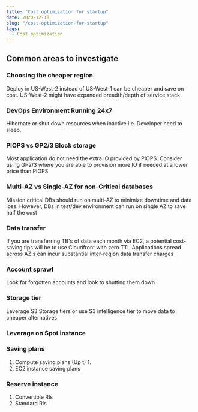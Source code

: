 ```yaml
---
title: "Cost optimization for startup"
date: 2020-12-18
slug: "/cost-optimization-for-startup"
tags:
  - Cost optimization
---
```



## Common areas to investigate

### Choosing the cheaper region

Deploy in US-West-2 instead of US-West-1 can be cheaper and save on cost. US-West-2 might have expanded breadth/depth of service stack

### DevOps Environment Running 24x7

Hibernate or shut down resources when inactive i.e. Developer need to sleep. 

### PIOPS vs GP2/3 Block storage

Most application do not need the extra IO provided by PIOPS. Consider using GP2/3 where you are able to provision more IO if needed at a lower price than PIOPS

### Multi-AZ vs Single-AZ for non-Critical databases

Mission critical DBs should run on multi-AZ to minimize downtime and data loss. However, DBs in test/dev environment can run on single AZ to save half the cost

### Data transfer

If you are transferring TB's of data each month via EC2, a potential cost-saving tips will be to use Cloudfront with zero TTL
Applications spread across AZ's can incur substantial inter-region data transfer charges

### Account sprawl

Look for forgotten accounts and look to shutting them down

### Storage tier

Leverage S3 Storage tiers or use S3 intelligence tier to move data to cheaper alternatives

### Leverage on Spot instance

### Saving plans

1. Compute saving plans (Up t)
    1. 
2. EC2 instance saving plans 

### Reserve instance

1. Convertible RIs
2. Standard RIs
